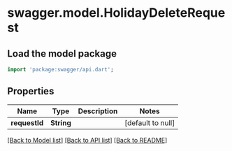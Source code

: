 # swagger.model.HolidayDeleteRequest

## Load the model package
```dart
import 'package:swagger/api.dart';
```

## Properties
Name | Type | Description | Notes
------------ | ------------- | ------------- | -------------
**requestId** | **String** |  | [default to null]

[[Back to Model list]](../README.md#documentation-for-models) [[Back to API list]](../README.md#documentation-for-api-endpoints) [[Back to README]](../README.md)


